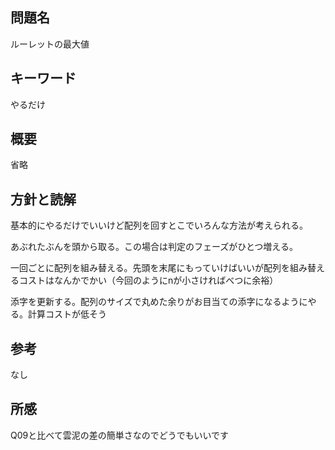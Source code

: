## 問題名
ルーレットの最大値
## キーワード
やるだけ
## 概要
省略
## 方針と読解
基本的にやるだけでいいけど配列を回すとこでいろんな方法が考えられる。

あぶれたぶんを頭から取る。この場合は判定のフェーズがひとつ増える。

一回ごとに配列を組み替える。先頭を末尾にもっていけばいいが配列を組み替えるコストはなんかでかい（今回のようにnが小さければべつに余裕）

添字を更新する。配列のサイズで丸めた余りがお目当ての添字になるようにやる。計算コストが低そう

## 参考
なし
## 所感
Q09と比べて雲泥の差の簡単さなのでどうでもいいです

